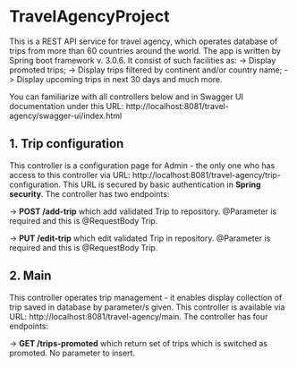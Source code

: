 # TravelAgencyProject

This is a REST API service for travel agency, which operates database of trips from more than 60 countries around the world.
The app is written by Spring boot framework v. 3.0.6. It consist of such facilities as:
-> Display promoted trips;
-> Display trips filtered by continent and/or country name;
-> Display upcoming trips in next 30 days and much more.

You can familiarize with all controllers below and in Swagger UI documentation under this URL: http://localhost:8081/travel-agency/swagger-ui/index.html

## 1. Trip configuration

This controller is a configuration page for Admin - the only one who has access to this controller via URL: http://localhost:8081/travel-agency/trip-configuration.
This URL is secured by basic authentication in **Spring security**. The controller has two endpoints:

-> **POST /add-trip** which add validated Trip to repository.
@Parameter is required and this is @RequestBody Trip.

-> **PUT /edit-trip** which edit validated Trip in repository.
@Parameter is required and this is @RequestBody Trip.

## 2. Main
This controller operates trip management - it enables display collection of trip saved in database by parameter/s given.
This controller is available via URL: http://localhost:8081/travel-agency/main. The controller has four endpoints:

-> **GET /trips-promoted** which return set of trips which is switched as promoted. No parameter to insert.
